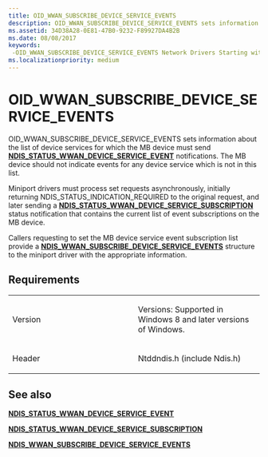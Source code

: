 ```yaml
---
title: OID_WWAN_SUBSCRIBE_DEVICE_SERVICE_EVENTS
description: OID_WWAN_SUBSCRIBE_DEVICE_SERVICE_EVENTS sets information about the list of device services for which the MB device must send NDIS_STATUS_WWAN_DEVICE_SERVICE_EVENT notifications.
ms.assetid: 34D38A28-0E81-47B0-9232-F89927DA4B2B
ms.date: 08/08/2017
keywords: 
 -OID_WWAN_SUBSCRIBE_DEVICE_SERVICE_EVENTS Network Drivers Starting with Windows Vista
ms.localizationpriority: medium
---
```


# OID\_WWAN\_SUBSCRIBE\_DEVICE\_SERVICE\_EVENTS


OID\_WWAN\_SUBSCRIBE\_DEVICE\_SERVICE\_EVENTS sets information about the list of device services for which the MB device must send [**NDIS\_STATUS\_WWAN\_DEVICE\_SERVICE\_EVENT**](https://docs.microsoft.com/windows-hardware/drivers/network/ndis-status-wwan-device-service-event) notifications. The MB device should not indicate events for any device service which is not in this list.

Miniport drivers must process set requests asynchronously, initially returning NDIS\_STATUS\_INDICATION\_REQUIRED to the original request, and later sending a [**NDIS\_STATUS\_WWAN\_DEVICE\_SERVICE\_SUBSCRIPTION**](https://docs.microsoft.com/windows-hardware/drivers/network/ndis-status-wwan-device-service-subscription) status notification that contains the current list of event subscriptions on the MB device.

Callers requesting to set the MB device service event subscription list provide a [**NDIS\_WWAN\_SUBSCRIBE\_DEVICE\_SERVICE\_EVENTS**](https://docs.microsoft.com/windows-hardware/drivers/ddi/ndiswwan/ns-ndiswwan-_ndis_wwan_subscribe_device_service_events) structure to the miniport driver with the appropriate information.

Requirements
------------

<table>
<colgroup>
<col width="50%" />
<col width="50%" />
</colgroup>
<tbody>
<tr class="odd">
<td><p>Version</p></td>
<td><p>Versions: Supported in Windows 8 and later versions of Windows.</p></td>
</tr>
<tr class="even">
<td><p>Header</p></td>
<td>Ntddndis.h (include Ndis.h)</td>
</tr>
</tbody>
</table>

## See also


[**NDIS\_STATUS\_WWAN\_DEVICE\_SERVICE\_EVENT**](https://docs.microsoft.com/windows-hardware/drivers/network/ndis-status-wwan-device-service-event)

[**NDIS\_STATUS\_WWAN\_DEVICE\_SERVICE\_SUBSCRIPTION**](https://docs.microsoft.com/windows-hardware/drivers/network/ndis-status-wwan-device-service-subscription)

[**NDIS\_WWAN\_SUBSCRIBE\_DEVICE\_SERVICE\_EVENTS**](https://docs.microsoft.com/windows-hardware/drivers/ddi/ndiswwan/ns-ndiswwan-_ndis_wwan_subscribe_device_service_events)

 

 





